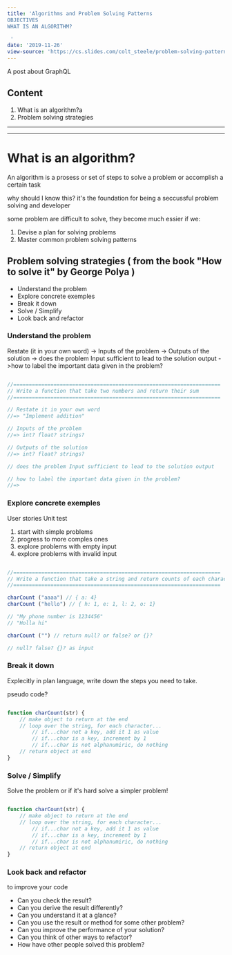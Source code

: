 ```yaml
---
title: 'Algorithms and Problem Solving Patterns
OBJECTIVES
WHAT IS AN ALGORITHM?

 '
date: '2019-11-26'
view-source: 'https://cs.slides.com/colt_steele/problem-solving-patterns#/21'
---
```


A post about GraphQL

## Content

1. What is an algorithm?a
2. Problem solving strategies

---

---

# What is an algorithm?
An algorithm is a prosess or set of steps to solve a problem or accomplish a certain task

why should I know this? it's the foundation for being a seccussful problem solving and developer

some problem are difficult to solve, they become much essier if we:

1. Devise a plan for solving problems
2. Master common problem solving patterns

## Problem solving strategies ( from the book "How to solve it" by George Polya )

- Understand the problem
- Explore concrete exemples
- Break it down
- Solve / Simplify
- Look back and refactor

### Understand the problem

Restate (it in your own word) -> Inputs of the problem -> Outputs of the solution -> does the problem Input sufficient to lead to the solution output ->how to label the important data given in the problem?

```js

//===================================================================
// Write a function that take two numbers and return their sum
//===================================================================

// Restate it in your own word
//=> "Implement addition"

// Inputs of the problem
//=> int? float? strings?

// Outputs of the solution
//=> int? float? strings?

// does the problem Input sufficient to lead to the solution output

// how to label the important data given in the problem? 
//=> 

```

### Explore concrete exemples

User stories 
Unit test

1. start with simple problems
2. progress to more comples ones 
3. explore problems with empty input
4. explore problems with invalid input

```js

//===================================================================
// Write a function that take a string and return counts of each character in the string.
//===================================================================

charCount ("aaaa") // { a: 4}
charCount ("hello") // { h: 1, e: 1, l: 2, o: 1}

// "My phone number is 1234456"
// "Holla hi"

charCount ("") // return null? or false? or {}? 

// null? false? {}? as input
```

### Break it down

Explecitly in plan language, write down the steps you need to take.

pseudo code?

```js

function charCount(str) {
    // make object to return at the end
    // loop over the string, for each character...
        // if...char not a key, add it 1 as value
        // if...char is a key, increment by 1
        // if...char is not alphanumiric, do nothing
    // return object at end
}

```

### Solve / Simplify 

Solve the problem or if it's hard solve a simpler problem!

```js

function charCount(str) {
    // make object to return at the end
    // loop over the string, for each character...
        // if...char not a key, add it 1 as value
        // if...char is a key, increment by 1
        // if...char is not alphanumiric, do nothing
    // return object at end
}

```

### Look back and refactor 

to improve your code

- Can you check the result?
- Can you derive the result differently?
- Can you understand it at a glance?
- Can you use the result or method for some other problem?
- Can you improve the performance of your solution?
- Can you think of other ways to refactor?
- How have other people solved this problem?